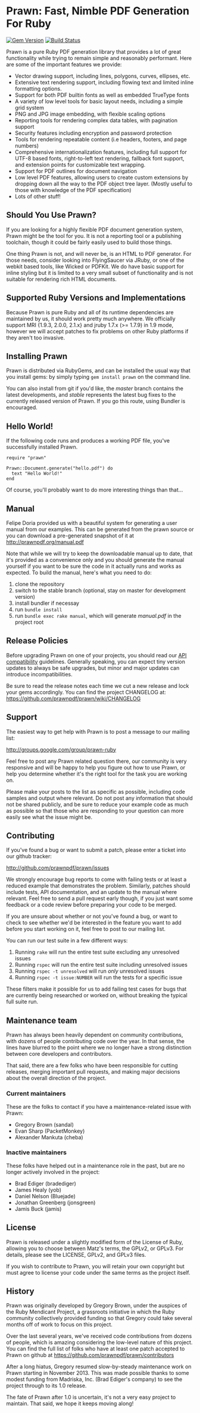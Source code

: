 # Prawn: Fast, Nimble PDF Generation For Ruby

[![Gem Version](https://badge.fury.io/rb/prawn.png)](http://badge.fury.io/rb/prawn)
[![Build Status](https://secure.travis-ci.org/prawnpdf/prawn.png)](http://travis-ci.org/prawnpdf/prawn)

Prawn is a pure Ruby PDF generation library that provides a lot of great functionality while trying to remain simple and reasonably performant. Here are some of the important features we provide:

* Vector drawing support, including lines, polygons, curves, ellipses, etc.
* Extensive text rendering support, including flowing text and limited inline formatting options. 
* Support for both PDF builtin fonts as well as embedded TrueType fonts
* A variety of low level tools for basic layout needs, including a simple grid system
* PNG and JPG image embedding, with flexible scaling options
* Reporting tools for rendering complex data tables, with pagination support
* Security features including encryption and password protection
* Tools for rendering repeatable content (i.e headers, footers, and page numbers)
* Comprehensive internationalization features, including full support for UTF-8 based fonts, right-to-left text rendering, fallback font support, and extension points for customizable text wrapping.
* Support for PDF outlines for document navigation
* Low level PDF features, allowing users to create custom extensions by dropping down all the way to the PDF object tree layer. (Mostly useful to those with knowledge of the PDF specification)
* Lots of other stuff!

## Should You Use Prawn?

If you are looking for a highly flexible PDF document generation system, Prawn might be the tool for you. It is not a reporting tool or a publishing toolchain, though it could be fairly easily used to build those things.

One thing Prawn is not, and will never be, is an HTML to PDF generator. For those needs, consider looking into FlyingSaucer via JRuby, or one of the webkit based tools, like Wicked or PDFKit. We do have basic support for inline styling but it is limited to a very small subset of functionality and is not suitable for rendering rich HTML documents.

## Supported Ruby Versions and Implementations

Because Prawn is pure Ruby and all of its runtime dependencies are maintained
by us, it should work pretty much anywhere. We officially support 
MRI {1.9.3, 2.0.0, 2.1.x} and jruby 1.7.x (>= 1.7.9) in 1.9 mode, however 
we will accept patches to fix problems on other 
Ruby platforms if they aren't too invasive.

## Installing Prawn

Prawn is distributed via RubyGems, and can be installed the usual way that you install gems: by simply typing `gem install prawn` on the command line. 

You can also install from git if you'd like, the _master_ branch contains the latest developments, and _stable_ represents the latest bug fixes to the currently released version of Prawn. If you go this route, using Bundler is encouraged.

## Hello World!

If the following code runs and produces a working PDF file, you've successfully installed Prawn.

    require "prawn"

    Prawn::Document.generate("hello.pdf") do
      text "Hello World!"
    end

Of course, you'll probably want to do more interesting things than that...

## Manual

Felipe Doria provided us with a beautiful system for generating a user manual from our examples. This can be generated from the prawn source or you can download a pre-generated snapshot of it at http://prawnpdf.org/manual.pdf

Note that while we will try to keep the downloadable manual up to date, that it's provided as a convenience only and you should generate the manual yourself if you want to be sure the code in it actually runs and works as expected. To build the manual, here's what you need to do:

1. clone the repository
2. switch to the stable branch (optional, stay on master for development version)
3. install bundler if necessay
4. run `bundle install`
5. run `bundle exec rake manual`, which will generate _manual.pdf_ in the project root

## Release Policies

Before upgrading Prawn on one of your projects, you should read our [API
compatibility](https://github.com/prawnpdf/prawn/wiki/API-Compatibility-Notes)
guidelines. Generally speaking, you can expect tiny version updates to always be
safe upgrades, but minor and major updates can introduce incompatibilities.

Be sure to read the release notes each time we cut a new release and lock your gems accordingly. 
You can find the project CHANGELOG at: https://github.com/prawnpdf/prawn/wiki/CHANGELOG

## Support 

The easiest way to get help with Prawn is to post a message to our mailing list:

<http://groups.google.com/group/prawn-ruby>

Feel free to post any Prawn related question there, our community is very responsive and will be happy to help you figure out how to use Prawn, or help you determine whether it's the right tool for the task you are working on.

Please make your posts to the list as specific as possible, including code samples and output where relevant. Do not post any information that should not be shared publicly, and be sure to reduce your example code as much as possible so that those who are responding to your question can more easily see what the issue might be.

## Contributing

If you've found a bug or want to submit a patch, please enter a ticket into our github tracker:

<http://github.com/prawnpdf/prawn/issues>

We strongly encourage bug reports to come with failing tests or at least a reduced example that demonstrates the problem. Similarly, patches should include tests, API documentation, and an update to the manual where relevant. Feel free to send a pull request early though, if you just want some feedback or a code review before preparing your code to be merged.

If you are unsure about whether or not you've found a bug, or want to check to see whether we'd be interested in the feature you want to add before you start working on it, feel free to post to our mailing list.

You can run our test suite in a few different ways:

1. Running `rake` will run the entire test suite excluding any unresolved issues
2. Running `rspec` will run the entire test suite including unresolved issues
3. Running `rspec -t unresolved` will run *only* unresolved issues
4. Running `rspec -t issue:NUMBER` will run the tests for a specific issue

These filters make it possible for us to add failing test cases for bugs that
are currently being researched or worked on, without breaking the typical
full suite run.

## Maintenance team

Prawn has always been heavily dependent on community contributions, with dozens
of people contributing code over the year. In that sense, the lines have
blurred to the point where we no longer have a strong distinction between core
developers and contributors.

That said, there are a few folks who have been responsible for cutting releases,
merging important pull requests, and making major decisions about the
overall direction of the project. 

### Current maintainers

These are the folks to contact if you have a maintenance-related issue with
Prawn:

* Gregory Brown (sandal)
* Evan Sharp (PacketMonkey)
* Alexander Mankuta (cheba)

### Inactive maintainers

These folks have helped out in a maintenance role in the past, but are no longer
actively involved in the project:

* Brad Ediger (bradediger)
* James Healy (yob)
* Daniel Nelson (Bluejade)
* Jonathan Greenberg (jonsgreen)
* Jamis Buck (jamis)

## License

Prawn is released under a slightly modified form of the License of Ruby, allowing you to choose between Matz's terms, the GPLv2, or GPLv3. For details, please see the LICENSE, GPLv2, and GPLv3 files.

If you wish to contribute to Prawn, you will retain your own copyright but must agree to license your code under the same terms as the project itself.

## History

Prawn was originally developed by Gregory Brown, under the auspices of the Ruby
Mendicant Project, a grassroots initiative in which the Ruby community
collectively provided funding so that Gregory could take several months off of
work to focus on this project.

Over the last several years, we've received code contributions from dozens of
people, which is amazing considering the low-level nature of this project. You can find the full list of folks 
who have at least one patch accepted to Prawn on github at https://github.com/prawnpdf/prawn/contributors

After a long hiatus, Gregory resumed slow-by-steady maintenance work on Prawn
starting in November 2013. This was made possible thanks to some modest
funding from Madriska, Inc. (Brad Ediger's company) to see the project
through to its 1.0 release.

The fate of Prawn after 1.0 is uncertain, it's not a very easy project 
to maintain. That said, we hope it keeps moving along!
